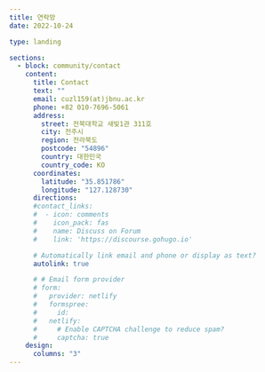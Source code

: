 ```yaml
---
title: 연락망
date: 2022-10-24

type: landing

sections:
  - block: community/contact
    content:
      title: Contact
      text: ""
      email: cuzl159(at)jbnu.ac.kr
      phone: +82 010-7696-5061
      address:
        street: 전북대학교 새빛1관 311호
        city: 전주시
        region: 전라북도
        postcode: "54896"
        country: 대한민국
        country_code: KO
      coordinates:
        latitude: "35.851786"
        longitude: "127.128730"
      directions:
      #contact_links:
      #  - icon: comments
      #    icon_pack: fas
      #    name: Discuss on Forum
      #    link: 'https://discourse.gohugo.io'

      # Automatically link email and phone or display as text?
      autolink: true

      # # Email form provider
      # form:
      #   provider: netlify
      #   formspree:
      #     id:
      #   netlify:
      #     # Enable CAPTCHA challenge to reduce spam?
      #     captcha: true
    design:
      columns: "3"
---
```

